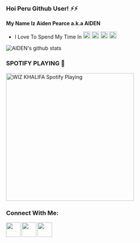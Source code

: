 ### Hoi Peru Github User! ⚡⚡

<b> My Name Iz Aiden Pearce a.k.a AIDEN </b>

- I Love To Spend My Time In <img  src="https://cdn.jsdelivr.net/npm/simple-icons@3.5.0/icons/telegram.svg" width="20px" />   <img src ="https://cdn.jsdelivr.net/npm/simple-icons@3.5.0/icons/github.svg" width="20px" />   <img src="https://cdn.jsdelivr.net/npm/simple-icons@3.5.0/icons/heroku.svg" width="20px" />  <img src="https://cdn.jsdelivr.net/npm/simple-icons@3.5.0/icons/postgresql.svg" width="20px" />

![AIDEN's github stats](https://github-readme-stats.vercel.app/api?username=Aid-3n&show_icons=true&title_color=000000&icon_color=00FFFF&text_color=800000&bg_color=000)


### SPOTIFY PLAYING 🎵

<img src="https://now-playing-codestackr.vercel.app/api/spotify-playing" alt="WIZ KHALIFA Spotify Playing" width="350" />

### Connect With Me:

[<img align="left" src="https://cdn.jsdelivr.net/npm/simple-icons@3.5.0/icons/telegram.svg" width="40px" />](https://tx.me/AID_3N)
[<img align="left" src ="https://cdn.jsdelivr.net/npm/simple-icons@3.5.0/icons/gmail.svg" width="40px" />](jasontg889@gmail.com)
[<img align="left" src ="https://cdn.jsdelivr.net/npm/simple-icons@3.5.0/icons/github.svg" width="40px" />](https://github.com/Aid-3n)
